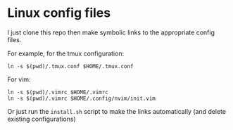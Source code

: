 # Linux config files

I just clone this repo then make symbolic links to the appropriate config files. 

For example, for the tmux configuration:

```
ln -s $(pwd)/.tmux.conf $HOME/.tmux.conf
```

For vim:

```
ln -s $(pwd)/.vimrc $HOME/.vimrc
ln -s $(pwd)/.vimrc $HOME/.config/nvim/init.vim 
```

Or just run the `install.sh` script to make the links automatically (and delete existing configurations)